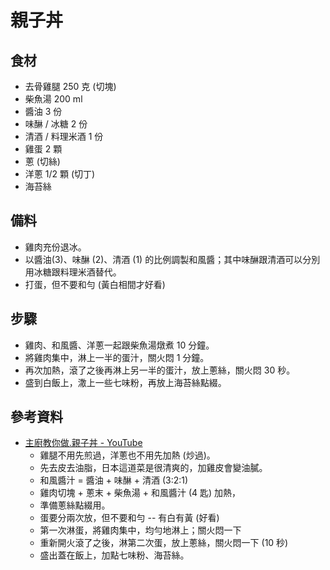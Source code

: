 # 親子丼

## 食材

  - 去骨雞腿 250 克 (切塊)
  - 柴魚湯 200 ml
  - 醬油 3 份
  - 味醂 / 冰糖 2 份
  - 清酒 / 料理米酒 1 份
  - 雞蛋 2 顆
  - 蔥 (切絲)
  - 洋蔥 1/2 顆 (切丁)
  - 海苔絲

## 備料

  - 雞肉充份退冰。
  - 以醬油(3)、味醂 (2)、清酒 (1) 的比例調製和風醬；其中味醂跟清酒可以分別用冰糖跟料理米酒替代。
  - 打蛋，但不要和勻 (黃白相間才好看)

## 步驟

  - 雞肉、和風醬、洋蔥一起跟柴魚湯燉煮 10 分鐘。
  - 將雞肉集中，淋上一半的蛋汁，關火悶 1 分鐘。
  - 再次加熱，滾了之後再淋上另一半的蛋汁，放上蔥絲，關火悶 30 秒。
  - 盛到白飯上，潵上一些七味粉，再放上海苔絲點綴。

## 參考資料

  - [主廚教你做\.親子丼 \- YouTube](https://www.youtube.com/watch?v=V1xjMmZU7rw)
      - 雞腿不用先煎過，洋蔥也不用先加熱 (炒過)。
      - 先去皮去油脂，日本這道菜是很清爽的，加雞皮會變油膩。
      - 和風醬汁 = 醬油 + 味醂 + 清酒 (3:2:1)
      - 雞肉切塊 + 蔥末 + 柴魚湯 + 和風醬汁 (4 匙) 加熱，
      - 準備蔥絲點綴用。
      - 蛋要分兩次放，但不要和勻 -- 有白有黃 (好看)
      - 第一次淋蛋，將雞肉集中，均勻地淋上；關火悶一下
      - 重新開火滾了之後，淋第二次蛋，放上蔥絲，關火悶一下 (10 秒)
      - 盛出蓋在飯上，加點七味粉、海苔絲。